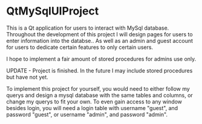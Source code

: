 # QtMySqlUIProject
This is a Qt application for users to interact with MySql database.
Throughout the development of this project I will design pages for users to enter information into the databse..
As well as an admin and guest account for users to dedicate certain features to only certain users.

I hope to implement a fair amount of stored procedures for admins use only.

UPDATE - Project is finished. In the future I may include stored procedures but have not yet.
	
To implement this project for yourself, you would need to either follow my querys and design a mysql database with the same tables and columns, or change my querys to fit your own.
To even gain access to any window besides login, you will need a login table with username "guest", and password "guest", or username "admin", and password "admin".
